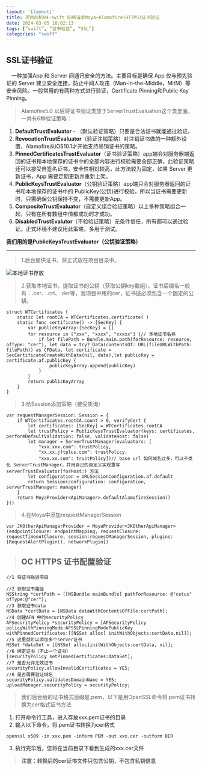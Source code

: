 ```yaml
---
layout: '[layout]'
title: 项目剖析04-swift 网络请求Moya+Alamofire(HTTPS)证书验证
date: 2024-03-05 16:02:13
tags: [“swift”, “证书验证”, “SSL”]
categories: "swift"
---
```



## SSL证书验证

&emsp;一种加强App 和 Server 间通讯安全的方法。主要目标是确保 App 仅与预先验证的 Server 建立安全连接，防止中间人攻击（Man-in-the-Middle，MitM）等安全风险。一般常用的有两种方式进行验证，Certificate Pinning和Public Key Pinning。

>Alamofire5.0 以后将证书验证类放于ServerTrustEvaluation这个类里面。一共有6种验证策略：
1. **DefaultTrustEvaluator** - （默认验证策略）只要是合法证书就能通过验证。
2. **RevocationTrustEvaluator**（验证注销策略）对注销证书做的一种额外设置，Alamofire从iOS10.1才开始支持吊销证书的策略。
3. **PinnedCertificatesTrustEvaluator**（证书验证策略）app端会对服务器端返回的证书和本地保存的证书中的全部内容进行校验需要全部正确，此验证策略还可以接受自签名证书，安全性相对较高，此方法较为固定，如果 Server 更新证书，App 需要定期更新并重新上架。
4. **PublicKeysTrustEvaluator**（公钥验证策略）app端只会对服务器返回的证书和本地保存的证书中的 PublicKey(公钥)进行校验，所以当证书需要更新时，只需确保公钥保持不变，不需要更新App。
5. **CompositeTrustEvaluator**（自定义组合验证策略）以上多种策略组合一起，只有在所有数组中值都成功时才成功。
6. **DisabledTrustEvalutor**（不验验证策略）无条件信任，所有都可以通过验证。正式环境不建议用此策略，多用于测试。

**我们用的是PublicKeysTrustEvaluator（公钥验证策略）**
* * *

> 1.后台提供证书，将正式放在项目目录中。

![本地证书存放](https://i-blog.csdnimg.cn/blog_migrate/d2b909e2935eccedbf88e97df824ecf9.png)
> 2.获取本地证书，提取证书的公钥（获取公钥key数组）。证书后缀名一般有：.cer、.crt、.der等，我项目中用的cer，证书链必须包含一个固定的公钥。

```
struct WTCertificates {
    static let rootCA = WTCertificates.certificate( )
    static func certificate() -> [SecKey] {
        var publicKeyArray:[SecKey] = []
        for resource in ["xxx", "xxxx", "xxxxx"] {// 本地证书名称
            if let filePath = Bundle.main.path(forResource: resource, ofType: "cer"), let data = try? Data(contentsOf: URL(fileURLWithPath: filePath)) as CFData, let certificate = SecCertificateCreateWithData(nil, data),let publicKey = certificate.af.publicKey {
                publicKeyArray.append(publicKey)
            }
        }
        return publicKeyArray
    }
}
```
> 3.给Session添加策略（接受质询）

```
var requestManagerSession: Session = {
    if WTCertificates.rootCA.count > 0, verifyCert {
        let certificates: [SecKey] = WTCertificates.rootCA
        let trustPolicy = PublicKeysTrustEvaluator(keys: certificates, performDefaultValidation: false, validateHost: false)
        let manager = ServerTrustManager(evaluators: [
            "xxx.xxx.com": trustPolicy,
            "xx.xx.jftplus.com": trustPolicy,
            "xxx.xx.com": trustPolicy])// base url 如何域名过多，可以子类化 ServerTrustManager，并用自己的自定义实现重写 serverTrustEvaluator(forHost:) 方法
        let configuration = URLSessionConfiguration.af.default
        return Session(configuration: configuration, serverTrustManager: manager)
    }
    return MoyaProvider<ApiManager>.defaultAlamofireSession()
}()
```

> 4.在Moya中添加requestManagerSession

```
var JKOtherApiManagerProvider = MoyaProvider<JKOtherApiManager>(endpointClosure: endpointMapping, requestClosure: requestTimeoutClosure, session:requestManagerSession, plugins:[RequestAlertPlugin(), networkPlugin])
```
>## OC HTTPS 证书配置验证
```
//1 将证书拖进项目

//2 获取证书路径
NSString *certPath = [[NSBundle mainBundle] pathForResource: @"cetus" ofType:@"cer"];
//3 获取证书data
NSData *certData = [NSData dataWithContentsOfFile:certPath];
//4 创建AFN 中的securityPolicy
AFSecurityPolicy *securityPolicy = [AFSecurityPolicy policyWithPinningMode:AFSSLPinningModePublicKey withPinnedCertificates:[[NSSet alloc] initWithObjects:certData,nil]];
//5 这里就可以添加多个server证书
NSSet *dataSet = [[NSSet alloc]initWithObjects:certData, nil];
//6 绑定证书（不止一个证书）
[securityPolicy setPinnedCertificates:dataSet];
//7 是否允许无效证书
securityPolicy.allowInvalidCertificates = YES;
//8 是否需要验证域名
securityPolicy.validatesDomainName = YES;
uploadManager.securityPolicy = securityPolicy;
```
> 我们后台给的证书格式后缀是.pem，以下是用OpenSSL命令将.pem证书转换为cer格式证书方法

1. 打开命令行工具，进入存放xxx.pem证书的目录
2. 输入以下命令，将.pem证书转换为cer格式
```
openssl x509 -in xxx.pem -inform PEM -out xxx.cer -outform DER
```
3. 执行完毕后，您将在当前目录下看到生成的xxx.cer文件

>**注意：转换后的cer证书文件只包含公钥，不包含私钥信息**
